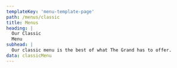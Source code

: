 ```yaml
---
templateKey: 'menu-template-page'
path: /menus/classic
title: Menus
heading: |
  Our Classic
  Menu
subhead: |
  Our classic menu is the best of what The Grand has to offer.
data: classicMenu
---
```


